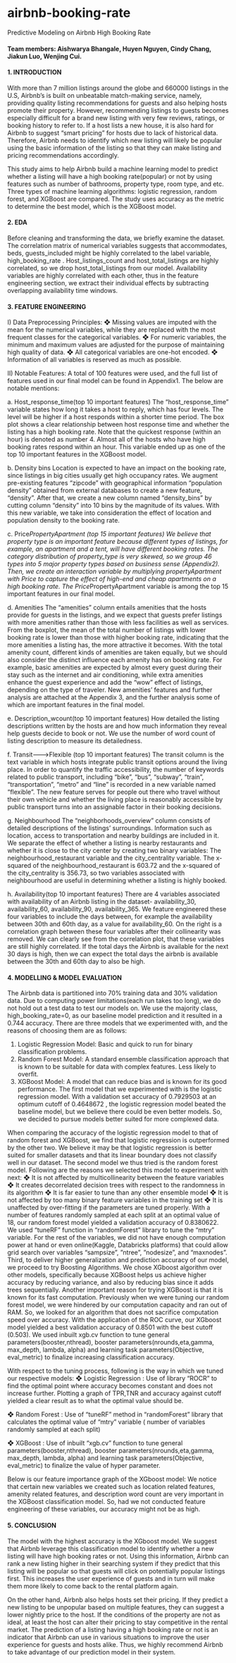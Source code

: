# airbnb-booking-rate

Predictive Modeling on Airbnb High Booking Rate
#### Team members: Aishwarya Bhangale, Huyen Nguyen, Cindy Chang, Jiakun Luo, Wenjing Cui.

#### 1. INTRODUCTION
With more than 7 million listings around the globe and 660000 listings in the U.S, Airbnb’s is built on unbeatable match-making service, namely, providing quality listing recommendations for guests and also helping hosts promote their property. However, recommending listings to guests becomes especially difficult for a brand new listing with very few reviews, ratings, or booking history to refer to. If a host lists a new house, it is also hard for Airbnb to suggest “smart pricing” for hosts due to lack of historical data. Therefore, Airbnb needs to identify which new listing will likely be popular using the basic information of the listing so that they can make listing and pricing recommendations accordingly.

This study aims to help Airbnb build a machine learning model to predict whether a listing will have a high booking rate(popular) or not by using features such as number of bathrooms, property type, room type, and etc. Three types of machine learning algorithms: logistic regression, random forest, and XGBoost are compared. The study uses accuracy as the metric to determine the best model, which is the XGBoost model.

#### 2. EDA
Before cleaning and transforming the data, we briefly examine the dataset. The correlation matrix of numerical variables suggests that accommodates, beds, guests_included might be highly correlated to the label variable, high_booking_rate . Host_listings_count and host_total_listings are highly correlated, so we drop host_total_listings from our model. Availability variables are highly correlated with each other, thus in the feature engineering section, we extract their individual effects by subtracting overlapping availability time windows.

#### 3. FEATURE ENGINEERING
I) Data Preprocessing Principles:
❖ Missing values are imputed with the mean for the numerical variables, while they are replaced with
the most frequent classes for the categorical variables.
❖ For numeric variables, the minimum and maximum values are adjusted for the purpose of
maintaining high quality of data.
❖ All categorical variables are one-hot encoded.
❖ Information of all variables is reserved as much as possible.

II) Notable Features:
A total of 100 features were used, and the full list of features used in our final model can be found in
Appendix1. The below are notable mentions:

a. Host_response_time(top 10 important features)
The “host_response_time” variable states how
long it takes a host to reply, which has four levels.
The level will be higher if a host responds within
a shorter time period.
The box plot shows a clear relationship between
host response time and whether the listing has a
high booking rate. Note that the quickest response
(within an hour) is denoted as number 4. Almost
all of the hosts who have high booking rates
respond within an hour. This variable ended up as one of the top 10 important features in the XGBoost model.

b. Density bins
Location is expected to have an impact on the booking rate, since listings in big cities usually get high
occupancy rates. We augment pre-existing features “zipcode” with geographical information “population
density” obtained from external databases to create a new feature, “density”. After that, we create a new
column named “density_bins” by cutting column “density” into 10 bins by the magnitude of its values. With
this new variable, we take into consideration the effect of location and population density to the booking rate.

c. Price*PropertyApartment (top 15 important features) 
We believe that property type is an important feature because different types of listings, for example, an
apartment and a tent, will have different booking rates. The category distribution of property_type is very
skewed, so we group 46 types into 5 major property types based on business sense (Appendix2). Then, we
create an interaction variable by multiplying propertyApartment with Price to capture the effect of high-end
and cheap apartments on a high booking rate. The Price*PropertyApartment variable is among the top 15
important features in our final model.

d. Amenities
The “amenities” column entails amenities that the hosts provide for guests in the listings, and we expect
that guests prefer listings with more amenities rather than those with less facilities as well as services.
From the boxplot, the mean of the total number of listings with lower booking rate is lower than those with
higher booking rate, indicating that the more amenities a listing has, the more attractive it becomes.
With the total amenity count, different kinds of
amenities are taken equally, but we should also consider the
distinct influence each amenity has on booking rate. For
example, basic amenities are expected by almost every
guest during their stay such as the internet and air
conditioning, while extra amenities enhance the guest
experience and add the “wow” effect of listings, depending
on the type of traveler. New amenities’ features and further
analysis are attached at the Appendix 3, and the further analysis some of which are important features in the
final model.

e. Description_wcount(top 10 important features)
How detailed the listing descriptions written by the hosts are and how much information they reveal
help guests decide to book or not. We use the number of word count of listing description to measure
its detailedness.

f. Transit--->Flexible (top 10 important features)
The transit column is the text variable in which hosts integrate public transit options around the living place. In
order to quantify the traffic accessibility, the number of keywords related to public transport, including “bike”,
“bus”, “subway”, “train”, “transportation”, “metro” and “line” is recorded in a new variable named “flexible”.
The new feature serves for people out there who travel without their own vehicle and whether the living place
is reasonably accessible by public transport turns into an assignable factor in their booking decisions.

g. Neighbourhood
The “neighborhoods_overview” column consists of detailed descriptions of the listings’ surroundings.
Information such as location, access to transportation and nearby buildings are included in it. We separate the
effect of whether a listing is nearby restaurants and whether it is close to the city center by creating two binary
variables: The neighbourhood_restaurant variable and the city_centrality variable.
The x-squared of the neighbourhood_restaurant is 603.72 and the x-squared of the city_centrality is 356.73,
so two variables associated with neighbourhood are useful in determining whether a listing is highly booked.

h. Availability(top 10 important features)
There are 4 variables associated with availability of an Airbnb
listing in the dataset- availability_30, availability_60,
availability_90, availability_365. We feature engineered these four
variables to include the days between, for example the availability
between 30th and 60th day, as a value for availability_60. On the
right is a correlation graph between these four variables after their
collinearity was removed.
We can clearly see from the correlation plot, that these variables
are still highly correlated. If the total days the Airbnb is available
for the next 30 days is high, then we can expect the total days the
airbnb is available between the 30th and 60th day to also be high.

#### 4. MODELLING & MODEL EVALUATION
The Airbnb data is partitioned into 70% training data and 30% validation data. Due to computing power
limitations(each run takes too long), we do not hold out a test data to test our models on. We use the majority
class, high_booking_rate=0, as our baseline model prediction and it resulted in a 0.744 accuracy.
There are three models that we experimented with, and the reasons of choosing them are as follows:

1. Logistic Regression Model: Basic and quick to run for binary classification problems.
2. Random Forest Model: A standard ensemble classification approach that is known to be suitable for
data with complex features. Less likely to overfit.
3. XGBoost Model: A model that can reduce bias and is known for its good performance.
The first model that we experimented with is the logistic regression model. With a validation set
accuracy of 0.7929503 at an optimum cutoff of 0.4648672 , the logistic regression model beated the baseline
model, but we believe there could be even better models. So, we decided to pursue models better suited for
more complexed data.

When comparing the accuracy of the logistic regression model to that of random forest and XGBoost,
we find that logistic regression is outperformed by the other two. We believe it may be that logistic regression
is better suited for smaller datasets and that its linear boundary does not classify well in our dataset.
The second model we thus tried is the random forest model. Following are the reasons we selected this
model to experiment with next:
❖ It is not affected by multicollinearity between the feature variables
❖ It creates decorrelated decision trees with respect to the randomness in its algorithm
❖ It is far easier to tune than any other ensemble model
❖ It is not affected by too many binary feature variables in the training set
❖ It is unaffected by over-fitting if the parameters are tuned properly.
With a number of features randomly sampled at each split at an optimal value of 18, our random forest
model yielded a validation accuracy of 0.8380622. We used “tuneRF” function in “randomForest” library to
tune the “mtry” variable. For the rest of the variables, we did not have enough computation power at hand or
even online(Kaggle, Databricks platforms) that could allow grid search over variables “sampsize”, ”ntree”,
”nodesize”, and “maxnodes”.
Third, to deliver higher generalization and prediction accuracy of our model, we proceed to try Boosting
Algorithms. We chose XGboost algorithm over other models, specifically because XGBoost helps us achieve
higher accuracy by reducing variance, and also by reducing bias since it adds trees sequentially. Another
important reason for trying XGBoost is that it is known for its fast computation. Previously when we were
tuning our random forest model, we were hindered by our computation capacity and ran out of RAM. So, we
looked for an algorithm that does not sacrifice computation speed over accuracy.
With the application of the ROC curve, our XGboost model yielded a best validation accuracy of 0.8501
with the best cutoff (0.503). We used inbuilt xgb.cv function to tune general parameters(booster,nthread),
booster parameters(nrounds,eta,gamma, max_depth, lambda, alpha) and learning task parameters(Objective,
eval_metric) to finalize increasing classification accuracy.

With respect to the tuning process, following is the way in which we tuned our respective models:
❖ Logistic Regression : Use of library “ROCR” to find the optimal point where accuracy becomes
constant and does not increase further. Plotting a graph of TPR,TNR and accuracy against cutoff
yielded a clear result as to what the optimal value should be.

❖ Random Forest : Use of “tuneRF” method in “randomForest” library that calculates the optimal
value of “mtry” variable ( number of variables randomly sampled at each split)

❖ XGBoost : Use of inbuilt “xgb.cv” function to tune general parameters(booster,nthread), booster
parameters(nrounds,eta,gamma, max_depth, lambda, alpha) and learning task parameters(Objective,
eval_metric) to finalize the value of hyper parameter.

Below is our feature importance graph of the XGboost model:
We notice that certain new variables we created such as location related features, amenity related
features, and description word count are very important in the XGBoost classification model. So, had we not
conducted feature engineering of these variables, our accuracy might not be as high.

#### 5. CONCLUSION
The model with the highest accuracy is the XGboost model. We suggest that Airbnb leverage
this classification model to identify whether a new listing will have high booking rates or not. Using
this information, Airbnb can rank a new listing higher in their searching system if they predict that this
listing will be popular so that guests will click on potentially popular listings first. This increases the
user experience of guests and in turn will make them more likely to come back to the rental platform
again.

On the other hand, Airbnb also helps hosts set their pricing. If they predict a new listing to be
unpopular based on multiple features, they can suggest a lower nightly price to the host. If the
conditions of the property are not as ideal, at least the host can alter their pricing to stay competitive in
the rental market. The prediction of a listing having a high booking rate or not is an indicator that
Airbnb can use in various situations to improve the user experience for guests and hosts alike. Thus, we
highly recommend Airbnb to take advantage of our prediction model in their system.
